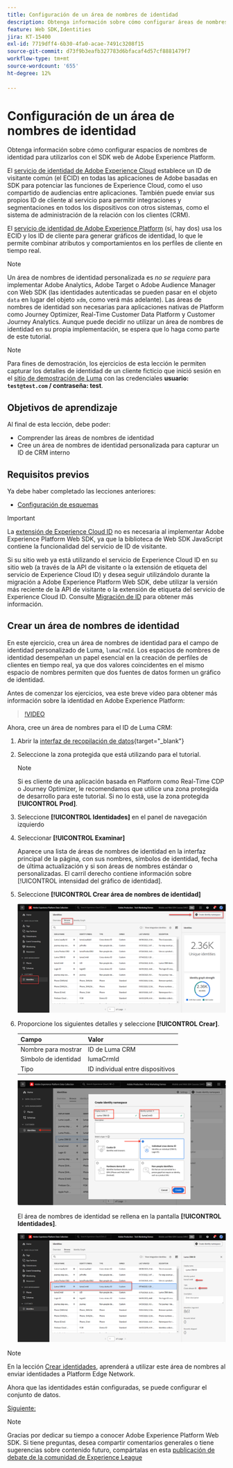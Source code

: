 ```yaml
---
title: Configuración de un área de nombres de identidad
description: Obtenga información sobre cómo configurar áreas de nombres de identidad para utilizarlas con Adobe Experience Platform Web SDK. Esta lección forma parte del tutorial Implementación de Adobe Experience Cloud con SDK web.
feature: Web SDK,Identities
jira: KT-15400
exl-id: 7719dff4-6b30-4fa0-acae-7491c3208f15
source-git-commit: d73f9b3eafb327783d6bfacaf4d57cf8881479f7
workflow-type: tm+mt
source-wordcount: '655'
ht-degree: 12%

---
```


# Configuración de un área de nombres de identidad

Obtenga información sobre cómo configurar espacios de nombres de identidad para utilizarlos con el SDK web de Adobe Experience Platform.

El [servicio de identidad de Adobe Experience Cloud](https://experienceleague.adobe.com/es/docs/id-service/using/home) establece un ID de visitante común (el ECID) en todas las aplicaciones de Adobe basadas en SDK para potenciar las funciones de Experience Cloud, como el uso compartido de audiencias entre aplicaciones. También puede enviar sus propios ID de cliente al servicio para permitir integraciones y segmentaciones en todos los dispositivos con otros sistemas, como el sistema de administración de la relación con los clientes (CRM).

El [servicio de identidad de Adobe Experience Platform](https://experienceleague.adobe.com/es/docs/experience-platform/identity/home) (sí, hay dos) usa los ECID y los ID de cliente para generar gráficos de identidad, lo que le permite combinar atributos y comportamientos en los perfiles de cliente en tiempo real.

>[!NOTE]
>
>Un área de nombres de identidad personalizada es _no se requiere_ para implementar Adobe Analytics, Adobe Target o Adobe Audience Manager con Web SDK (las identidades autenticadas se pueden pasar en el objeto `data` en lugar del objeto `xdm`, como verá más adelante). Las áreas de nombres de identidad son necesarias para aplicaciones nativas de Platform como Journey Optimizer, Real-Time Customer Data Platform y Customer Journey Analytics. Aunque puede decidir no utilizar un área de nombres de identidad en su propia implementación, se espera que lo haga como parte de este tutorial.

>[!NOTE]
>
> Para fines de demostración, los ejercicios de esta lección le permiten capturar los detalles de identidad de un cliente ficticio que inició sesión en el [sitio de demostración de Luma](https://luma.enablementadobe.com/content/luma/us/en.html) con las credenciales **usuario: `test@test.com` / contraseña: test**.

## Objetivos de aprendizaje

Al final de esta lección, debe poder:

* Comprender las áreas de nombres de identidad
* Cree un área de nombres de identidad personalizada para capturar un ID de CRM interno


## Requisitos previos

Ya debe haber completado las lecciones anteriores:

* [Configuración de esquemas](configure-schemas.md)

>[!IMPORTANT]
>
>La [extensión de Experience Cloud ID](https://exchange.adobe.com/apps/ec/100160/adobe-experience-cloud-id-launch-extension) no es necesaria al implementar Adobe Experience Platform Web SDK, ya que la biblioteca de Web SDK JavaScript contiene la funcionalidad del servicio de ID de visitante.
>
> Si su sitio web ya está utilizando el servicio de Experience Cloud ID en su sitio web (a través de la API de visitante o la extensión de etiqueta del servicio de Experience Cloud ID) y desea seguir utilizándolo durante la migración a Adobe Experience Platform Web SDK, debe utilizar la versión más reciente de la API de visitante o la extensión de etiqueta del servicio de Experience Cloud ID. Consulte [Migración de ID](https://experienceleague.adobe.com/es/docs/experience-platform/edge/identity/overview) para obtener más información.

## Crear un área de nombres de identidad

En este ejercicio, crea un área de nombres de identidad para el campo de identidad personalizado de Luma, `lumaCrmId`. Los espacios de nombres de identidad desempeñan un papel esencial en la creación de perfiles de clientes en tiempo real, ya que dos valores coincidentes en el mismo espacio de nombres permiten que dos fuentes de datos formen un gráfico de identidad.

Antes de comenzar los ejercicios, vea este breve vídeo para obtener más información sobre la identidad en Adobe Experience Platform:

>[!VIDEO](https://video.tv.adobe.com/v/3422777?learn=on&enablevpops&captions=spa)

Ahora, cree un área de nombres para el ID de Luma CRM:

1. Abrir la [interfaz de recopilación de datos](https://experience.adobe.com/data-collection/){target="_blank"}
1. Seleccione la zona protegida que está utilizando para el tutorial.

   >[!NOTE]
   >
   >Si es cliente de una aplicación basada en Platform como Real-Time CDP o Journey Optimizer, le recomendamos que utilice una zona protegida de desarrollo para este tutorial. Si no lo está, use la zona protegida **[!UICONTROL Prod]**.

1. Seleccione **[!UICONTROL Identidades]** en el panel de navegación izquierdo
1. Seleccionar **[!UICONTROL Examinar]**

   Aparece una lista de áreas de nombres de identidad en la interfaz principal de la página, con sus nombres, símbolos de identidad, fecha de última actualización y si son áreas de nombres estándar o personalizadas. El carril derecho contiene información sobre [!UICONTROL intensidad del gráfico de identidad].

1. Seleccione **[!UICONTROL Crear área de nombres de identidad]**

   ![Ver identidades](assets/configure-identities-screen.png)

1. Proporcione los siguientes detalles y seleccione **[!UICONTROL Crear]**.

   | Campo | Valor |
   |---------------|-----------|
   | Nombre para mostrar | ID de Luma CRM |
   | Símbolo de identidad | lumaCrmId |
   | Tipo | ID individual entre dispositivos |


   ![Crear áreas de nombres](assets/identities-create-namespace.png)


   El área de nombres de identidad se rellena en la pantalla **[!UICONTROL Identidades]**.

   ![Crear áreas de nombres](assets/configure-identities-namespace-lumaCrmId.png)


>[!NOTE]
>
> En la lección [Crear identidades](create-identities.md), aprenderá a utilizar este área de nombres al enviar identidades a Platform Edge Network.

Ahora que las identidades están configuradas, se puede configurar el conjunto de datos.

[Siguiente: ](configure-datastream.md)

>[!NOTE]
>
>Gracias por dedicar su tiempo a conocer Adobe Experience Platform Web SDK. Si tiene preguntas, desea compartir comentarios generales o tiene sugerencias sobre contenido futuro, compártalas en esta [publicación de debate de la comunidad de Experience League](https://experienceleaguecommunities.adobe.com/t5/adobe-experience-platform-data/tutorial-discussion-implement-adobe-experience-cloud-with-web/td-p/444996?profile.language=es)
